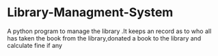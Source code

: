 # Library-Managment-System

A python program to manage the library .It keeps an record as to who all has taken the book from the library,donated a book to the library and calculate fine if any

